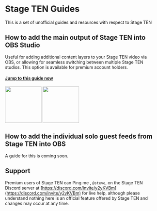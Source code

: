 # Stage TEN Guides

This is a set of unofficial guides and resources with respect to Stage TEN

## How to add the main output of Stage TEN into OBS Studio

Useful for adding additional content layers to your Stage TEN video via OBS, or allowing for seamless switching between multiple Stage TEN studios.  This option is available for premium account holders.

#### [Jump to this guide now](https://steveseguin.github.io/StageTEN-Guides/publishing-to-OBS) 

<img src="https://user-images.githubusercontent.com/2575698/203494522-90279f82-b99b-44f6-9851-90000c7a6835.png" height="120" /> <img src="https://user-images.githubusercontent.com/2575698/203503355-5e535be4-810b-4f47-ab9f-bd56465c85bd.png" height="120" />



## How to add the individual solo guest feeds from Stage TEN into OBS

A guide for this is coming soon.


## Support
Premium users of Stage TEN can Ping me , `@steve`,  on the Stage TEN Discord server at [https://discord.com/invite/y2yKVBm](https://discord.com/invite/y2yKVBm) for live help, although please understand nothing here is an official feature offered by Stage TEN and changes may occur at any time.

